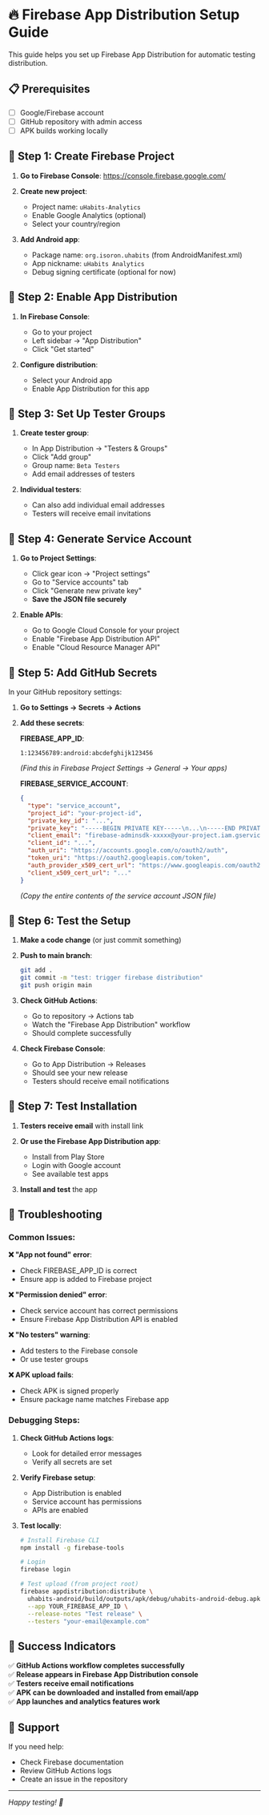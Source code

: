 # 🔥 Firebase App Distribution Setup Guide

This guide helps you set up Firebase App Distribution for automatic testing distribution.

## 📋 Prerequisites

- [ ] Google/Firebase account
- [ ] GitHub repository with admin access
- [ ] APK builds working locally

## 🚀 Step 1: Create Firebase Project

1. **Go to Firebase Console**: https://console.firebase.google.com/
2. **Create new project**:
   - Project name: `uHabits-Analytics`
   - Enable Google Analytics (optional)
   - Select your country/region

3. **Add Android app**:
   - Package name: `org.isoron.uhabits` (from AndroidManifest.xml)
   - App nickname: `uHabits Analytics`
   - Debug signing certificate (optional for now)

## 🔧 Step 2: Enable App Distribution

1. **In Firebase Console**:
   - Go to your project
   - Left sidebar → "App Distribution"
   - Click "Get started"

2. **Configure distribution**:
   - Select your Android app
   - Enable App Distribution for this app

## 👥 Step 3: Set Up Tester Groups

1. **Create tester group**:
   - In App Distribution → "Testers & Groups"
   - Click "Add group"
   - Group name: `Beta Testers`
   - Add email addresses of testers

2. **Individual testers**:
   - Can also add individual email addresses
   - Testers will receive email invitations

## 🔑 Step 4: Generate Service Account

1. **Go to Project Settings**:
   - Click gear icon → "Project settings"
   - Go to "Service accounts" tab
   - Click "Generate new private key"
   - **Save the JSON file securely**

2. **Enable APIs**:
   - Go to Google Cloud Console for your project
   - Enable "Firebase App Distribution API"
   - Enable "Cloud Resource Manager API"

## 🔐 Step 5: Add GitHub Secrets

In your GitHub repository settings:

1. **Go to Settings → Secrets → Actions**

2. **Add these secrets**:
   
   **FIREBASE_APP_ID**:
   ```
   1:123456789:android:abcdefghijk123456
   ```
   *(Find this in Firebase Project Settings → General → Your apps)*

   **FIREBASE_SERVICE_ACCOUNT**:
   ```json
   {
     "type": "service_account",
     "project_id": "your-project-id",
     "private_key_id": "...",
     "private_key": "-----BEGIN PRIVATE KEY-----\n...\n-----END PRIVATE KEY-----\n",
     "client_email": "firebase-adminsdk-xxxxx@your-project.iam.gserviceaccount.com",
     "client_id": "...",
     "auth_uri": "https://accounts.google.com/o/oauth2/auth",
     "token_uri": "https://oauth2.googleapis.com/token",
     "auth_provider_x509_cert_url": "https://www.googleapis.com/oauth2/v1/certs",
     "client_x509_cert_url": "..."
   }
   ```
   *(Copy the entire contents of the service account JSON file)*

## 🧪 Step 6: Test the Setup

1. **Make a code change** (or just commit something)
2. **Push to main branch**:
   ```bash
   git add .
   git commit -m "test: trigger firebase distribution"
   git push origin main
   ```

3. **Check GitHub Actions**:
   - Go to repository → Actions tab
   - Watch the "Firebase App Distribution" workflow
   - Should complete successfully

4. **Check Firebase Console**:
   - Go to App Distribution → Releases
   - Should see your new release
   - Testers should receive email notifications

## 📱 Step 7: Test Installation

1. **Testers receive email** with install link
2. **Or use the Firebase App Distribution app**:
   - Install from Play Store
   - Login with Google account
   - See available test apps

3. **Install and test** the app

## 🔧 Troubleshooting

### Common Issues:

**❌ "App not found" error**:
- Check FIREBASE_APP_ID is correct
- Ensure app is added to Firebase project

**❌ "Permission denied" error**:
- Check service account has correct permissions
- Ensure Firebase App Distribution API is enabled

**❌ "No testers" warning**:
- Add testers to the Firebase console
- Or use tester groups

**❌ APK upload fails**:
- Check APK is signed properly
- Ensure package name matches Firebase app

### Debugging Steps:

1. **Check GitHub Actions logs**:
   - Look for detailed error messages
   - Verify all secrets are set

2. **Verify Firebase setup**:
   - App Distribution is enabled
   - Service account has permissions
   - APIs are enabled

3. **Test locally**:
   ```bash
   # Install Firebase CLI
   npm install -g firebase-tools
   
   # Login
   firebase login
   
   # Test upload (from project root)
   firebase appdistribution:distribute \
     uhabits-android/build/outputs/apk/debug/uhabits-android-debug.apk \
     --app YOUR_FIREBASE_APP_ID \
     --release-notes "Test release" \
     --testers "your-email@example.com"
   ```

## 🎉 Success Indicators

✅ **GitHub Actions workflow completes successfully**  
✅ **Release appears in Firebase App Distribution console**  
✅ **Testers receive email notifications**  
✅ **APK can be downloaded and installed from email/app**  
✅ **App launches and analytics features work**

## 📧 Support

If you need help:
- Check Firebase documentation
- Review GitHub Actions logs
- Create an issue in the repository

---

*Happy testing! 🚀*
